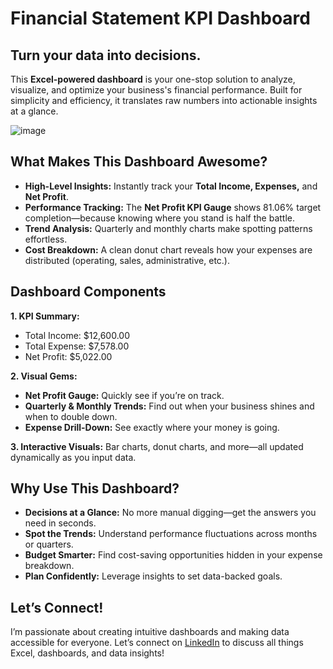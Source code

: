 # Financial Statement KPI Dashboard

## Turn your data into decisions.

This **Excel-powered dashboard** is your one-stop solution to analyze, visualize, and optimize your business's financial performance. Built for simplicity and efficiency, it translates raw numbers into actionable insights at a glance.


![image](https://github.com/user-attachments/assets/ab50a57a-ec83-48fa-9683-62952757b6a4)


## What Makes This Dashboard Awesome?
- **High-Level Insights:** Instantly track your **Total Income, Expenses,** and **Net Profit**.
- **Performance Tracking:** The **Net Profit KPI Gauge** shows 81.06% target completion—because knowing where you stand is half the battle.
- **Trend Analysis:** Quarterly and monthly charts make spotting patterns effortless.
- **Cost Breakdown:** A clean donut chart reveals how your expenses are distributed (operating, sales, administrative, etc.).

## Dashboard Components

**1. KPI Summary:**
- Total Income: $12,600.00
- Total Expense: $7,578.00
- Net Profit: $5,022.00

**2. Visual Gems:**
- **Net Profit Gauge:** Quickly see if you’re on track.
- **Quarterly & Monthly Trends:** Find out when your business shines and when to double down.
- **Expense Drill-Down:** See exactly where your money is going.

**3. Interactive Visuals:** Bar charts, donut charts, and more—all updated dynamically as you input data.

## Why Use This Dashboard?
- **Decisions at a Glance:** No more manual digging—get the answers you need in seconds.
- **Spot the Trends:** Understand performance fluctuations across months or quarters.
- **Budget Smarter:** Find cost-saving opportunities hidden in your expense breakdown.
- **Plan Confidently:** Leverage insights to set data-backed goals.

## Let’s Connect!
I’m passionate about creating intuitive dashboards and making data accessible for everyone. Let’s connect on [LinkedIn](https://www.linkedin.com/in/pooja-pawar-92086217a) to discuss all things Excel, dashboards, and data insights!
